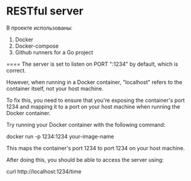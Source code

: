 # RESTful server

В проекте использованы:
1. Docker
2. Docker-compose
3. Github runners for a Go project



====
The server is set to listen on PORT ":1234" by default, which is correct.

However, when running in a Docker container, "localhost" refers to the container itself, not your host machine.

To fix this, you need to ensure that you're exposing the container's port 1234 and mapping it to a port on your host machine when running the Docker container.

Try running your Docker container with the following command:

docker run -p 1234:1234 your-image-name



This maps the container's port 1234 to port 1234 on your host machine.

After doing this, you should be able to access the server using:

curl http://localhost:1234/time
